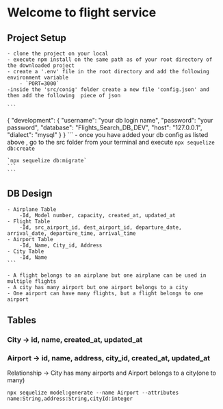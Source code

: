 # Welcome to flight service 

## Project Setup 
    - clone the project on your local
    - execute npm install on the same path as of your root directory of the downloaded project
    - create a '.env' file in the root directory and add the following environment variable
        - `PORT=3000`
    -inside the 'src/conig' folder create a new file 'config.json' and then add the following  piece of json

    ```
{
  "development": {
    "username": "your db login name",
    "password": "your password",
    "database": "Flights_Search_DB_DEV",
    "host": "127.0.0.1",
    "dialect": "mysql"
  }
}
    ```
    - once you have added your db config as listed above , go to the src folder from your terminal and execute `npx sequelize db:create`

    `npx sequelize db:migrate`
    ```
    ```
## DB Design
    - Airplane Table
        -Id, Model number, capacity, created_at, updated_at
    - Flight Table
        -Id, src_airport_id, dest_airport_id, departure_date, arrival_date, departure_time, arrival_time
    - Airport Table
        -Id, Name, City_id, Address
    - City Table
        -Id, Name
    ```

    - A flight belongs to an airplane but one airplane can be used in multiple flights
    - A city has many airport but one airport belongs to a city
    - One airport can have many flights, but a flight belongs to one airport



## Tables

### City -> id, name, created_at, updated_at
### Airport -> id, name, address, city_id, created_at, updated_at
Relationship -> City has many airports and Airport belongs to a city(one to many)

```
npx sequelize model:generate --name Airport --attributes name:String,address:String,cityId:integer 
```

